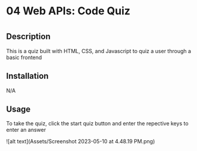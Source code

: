 # 04 Web APIs: Code Quiz

# <JavaScript Quiz>

## Description

This is a quiz built with HTML, CSS, and Javascript to quiz a user through a basic frontend

## Installation

N/A

## Usage

To take the quiz, click the start quiz button and enter the repective keys to enter an answer

![alt text](Assets/Screenshot 2023-05-10 at 4.48.19 PM.png)

